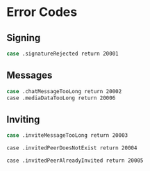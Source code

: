 # Error Codes

## Signing

```sh
case .signatureRejected return 20001
```

## Messages
```sh
case .chatMessageTooLong return 20002
case .mediaDataTooLong return 20006
```

## Inviting 
```sh
case .inviteMessageTooLong return 20003

case .invitedPeerDoesNotExist return 20004

case .invitedPeerAlreadyInvited return 20005
```

